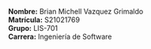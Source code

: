 
**Nombre:** Brian Michell Vazquez Grimaldo  
**Matrícula:** S21021769  
**Grupo:** LIS-701  
**Carrera:** Ingeniería de Software 
